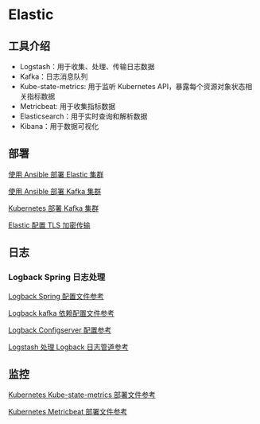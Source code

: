 # Elastic

## 工具介绍

- Logstash：用于收集、处理、传输日志数据
- Kafka：日志消息队列
- Kube-state-metrics: 用于监听 Kubernetes API，暴露每个资源对象状态相关指标数据
- Metricbeat: 用于收集指标数据
- Elasticsearch：用于实时查询和解析数据
- Kibana：用于数据可视化



## 部署

[使用 Ansible 部署 Elastic 集群](./elastic-ansible)

[使用 Ansible 部署 Kafka 集群](./kafka-ansible)

[Kubernetes 部署 Kafka 集群](./docs/Kubernetes%20部署%20Kafka%20集群.md)

[Elastic 配置 TLS 加密传输](./docs/Elastic%20配置%20TLS%20加密传输.md)

## 日志

### Logback Spring 日志处理

[Logback Spring 配置文件参考](./logback/logback-spring.xml)

[Logback kafka 依赖配置文件参考](./logback/pom.xml)

[Logback Configserver 配置参考](/logback/application.yaml)

[Logstash 处理 Logback 日志管道参考](./logstash/logback-spring.conf)


## 监控

[Kubernetes Kube-state-metrics 部署文件参考](./kubernetes/kube-state-metrics)

[Kubernetes Metricbeat 部署文件参考](./kubernetes/metricbeat)


